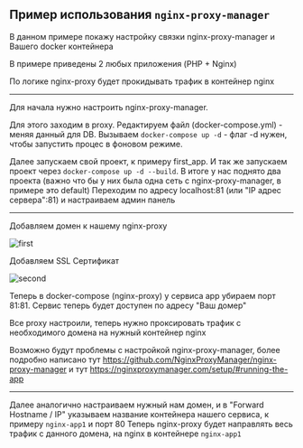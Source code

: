## Пример использования ```nginx-proxy-manager```
В данном примере покажу настройку связки nginx-proxy-manager и Вашего docker контейнера

В примере приведены 2 любых приложения (PHP + Nginx)

По логике nginx-proxy будет прокидывать трафик в контейнер nginx

---------------

Для начала нужно настроить nginx-proxy-manager.

Для этого заходим в proxy. Редактируем файл (docker-compose.yml) - меняя данный для DB. Вызываем ```docker-compose up -d``` - флаг -d нужен, чтобы запустить процес в фоновом режиме.

Далее запускаем свой проект, к примеру first_app. И так же запускаем проект через ```docker-compose up -d --build```. В итоге у нас поднято два проекта (важно что бы у них была одна сеть с nginx-proxy-manager, в примере это default)
Переходим по адресу localhost:81 (или "IP адрес сервера":81) и настраиваем админ панель

---------------

Добавляем домен к нашему nginx-proxy

![first](https://user-images.githubusercontent.com/69340849/166409142-f9c2fe85-a627-4def-9f9c-f1183b18cea8.png)


Добавляем SSL Сертификат

![second](https://user-images.githubusercontent.com/69340849/166409174-0c60fa2c-32b3-49af-aa87-f1a22f549120.png)

Теперь в docker-compose (nginx-proxy) у сервиса app убираем порт 81:81. Сервис теперь будет доступен по адресу "Ваш домер"

Все proxy настроили, теперь нужно проксировать трафик с необходимого домена на нужный контейнер nginx

Возможно будут проблемы с настройкой nginx-proxy-manager, более подробно написано тут https://github.com/NginxProxyManager/nginx-proxy-manager и тут https://nginxproxymanager.com/setup/#running-the-app

---------------

Далее аналогично настраиваем нужный нам домен, и в "Forward Hostname / IP" указываем название контейнера нашего сервиса, к примеру ```nginx-app1``` и порт 80
Теперь nginx-proxy будет направлять весь трафик с данного домена, на nginx в контейнере ```nginx-app1```
